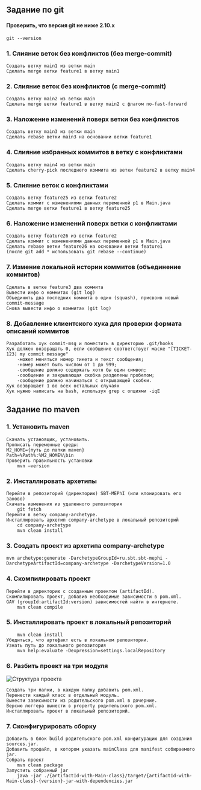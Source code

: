 ﻿## Задание по git 

#### Проверить, что версия git не ниже 2.10.x
```
git --version
```

### 1. Слияние веток без конфликтов (без merge-commit)
```
Создать ветку main1 из ветки main
Сделать merge ветки feature1 в ветку main1
```

### 2. Слияние веток без конфликтов (с merge-commit)
```
Создать ветку main2 из ветки main
Сделать merge ветки feature1 в ветку main2 с флагом no-fast-forward
```

### 3. Наложение изменений поверх ветки без конфликтов
```
Создать ветку main3 из ветки main
Сделать rebase ветки main3 на основании ветки feature1
```

### 4. Слияние избранных коммитов в ветку c конфликтами
```
Создать ветку main4 из ветки main
Сделать cherry-pick последнего коммита из ветки feature2 в ветку main4
```

### 5. Слияние веток с конфликтами
```
Создать ветку feature25 из ветки feature2
Сделать коммит с изменениями данных переменной p1 в Main.java
Сделать merge ветки feature1 в ветку feature25
```

### 6. Наложение изменений поверх ветки с конфликтами
```
Создать ветку feature26 из ветки feature2
Сделать коммит с изменениями данных переменной p1 в Main.java
Сделать rebase ветки feature26 на основании ветки feature1
(после git add * использовать git rebase --continue)
```

### 7. Измение локальной истории коммитов (объединение коммитов)
```Cоздать ветку feature3
Cделать в ветке feature3 два коммита
Вывести инфо о коммитах (git log)
Объединить два последних коммита в один (squash), присвоив новый commit-message 
Снова вывести инфо о коммитах (git log)
```

### 8. Добавление клиентского хука для проверки формата описаний коммитов
```
Разработать хук commit-msg и поместить в директорию .git/hooks
Хук должен возвращать 0, если сообщение соответствует маске "[TICKET-123] my commit message" 
	-может меняться номер тикета и текст сообщения; 
	-номер может быть числом от 1 до 999; 
	-сообщение должно содержать хотя бы один символ; 
	-сообщение и закрывающая скобка разделены пробелом;
	-сообщение должно начинаться с открывающей скобки.
Хук возвращает 1 во всех остальных случаях
Хук нужно написать на bash, используя grep с опциями -iqE
```

## Задание по maven

### 1. Установить maven 
```
Скачать установщик, установить. 
Прописать переменные среды: 
M2_HOME={путь до папки maven}
Path=%Path%:%M2_HOME%\bin
Проверить правильность установки
	mvn —version
```

### 2. Инсталлировать архетипы
```
Перейти в репозиторий (директорию) SBT-MEPhI (или клонировать его заново)
Скачать изменения из удаленного репозитория
	git fetch
Перейти в ветку company-archetype. 
Инсталлировать архетип company-archetype в локальный репозиторий 
	cd company-archetype
	mvn clean install 
```

### 3. Создать проект из архетипа company-archetype
``` mvn archetype:generate -DarchetypeGroupId=ru.sbt.sbt-mephi -DarchetypeArtifactId=company-archetype -DarchetypeVersion=1.0 ```

### 4. Скомпилировать проект
```
Перейти в директорию с созданным проектом (artifactId).
Скомпилировать проект, добавив необходимые зависимости в pom.xml.
GAV (groupId:artifactId:version) зависимостей найти в интернете. 
	mvn clean compile 
```

### 5. Инсталлировать проект в локальный репозиторий 
``` 
	mvn clean install
Убедиться, что артефакт есть в локальном репозитории. 
Узнать путь до локального репозитория
	mvn help:evaluate -Dexpression=settings.localRepository
```

### 6. Разбить проект на три модуля
![Структура проекта](/first_one.jpg)
```
Создать три папки, в каждую папку добавить pom.xml. 
Перенести каждый класс в отдельный модуль. 
Вынести зависимости из родительского pom.xml в дочерние. 
Версию логгера вынести в property родительского pom.xml. 
Инсталлировать проект в локальный репозиторий. 
```

### 7. Сконфигурировать сборку 
```
Добавить в блок build родительского pom.xml конфигурацию для создания sources.jar. 
Добавить профайл, в котором указать mainClass для manifest собираемого jar. 
Собрать проект
	mvn clean package
Запустить собранный jar
	java -jar ./{artifactId-with-Main-class}/target/{artifactId-with-Main-class}-{version}-jar-with-dependencies.jar 
```

